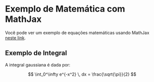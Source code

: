 # Exemplo de Matemática com MathJax

Você pode ver um exemplo de equações matemáticas usando MathJax [neste link](URL_do_seu_arquivo_HTML).

## Exemplo de Integral

A integral gaussiana é dada por:

$$
\int_0^\infty e^{-x^2} \, dx = \frac{\sqrt{\pi}}{2}
$$